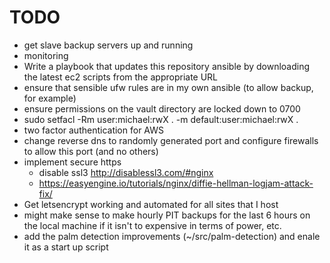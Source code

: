 # TODO

* get slave backup servers up and running
* monitoring
* Write a playbook that updates this repository ansible by downloading the latest ec2 scripts from the appropriate URL
* ensure that sensible ufw rules are in my own ansible (to allow backup, for example)
* ensure permissions on the vault directory are locked down to 0700
* sudo setfacl -Rm user:michael:rwX . -m default:user:michael:rwX .
* two factor authentication for AWS
* change reverse dns to randomly generated port and configure firewalls to allow this port (and no others)
* implement secure https
  * disable ssl3 http://disablessl3.com/#nginx
  * https://easyengine.io/tutorials/nginx/diffie-hellman-logjam-attack-fix/
* Get letsencrypt working and automated for all sites that I host
* might make sense to make hourly PIT backups for the last 6 hours on the local machine if it isn't to expensive in terms of power, etc.
* add the palm detection improvements (~/src/palm-detection) and enale it as a start up script
